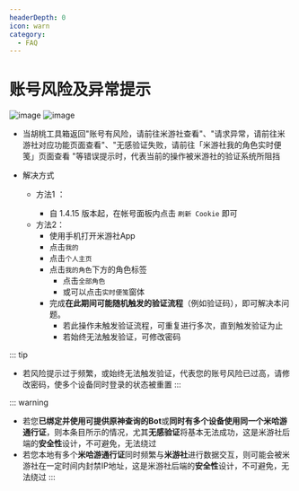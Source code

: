 ```yaml
---
headerDepth: 0
icon: warn
category:
  - FAQ
---
```


# 账号风险及异常提示

![image](https://user-images.githubusercontent.com/96916320/201329765-531d6eb6-2ec4-4022-9049-bcba3b4bf9cf.png) ![image](https://user-images.githubusercontent.com/96916320/204005371-ced5213b-a7af-4cba-baa3-818f9b7ade35.png)


- 当胡桃工具箱返回"账号有风险，请前往米游社查看"、"请求异常，请前往米游社对应功能页面查看"、"无感验证失败，请前往「米游社我的角色实时便笺」页面查看 "等错误提示时，代表当前的操作被米游社的验证系统所阻挡

- 解决方式
  - 方法1 <Badge text="推荐" type="tip" /> ：
    - 自 1.4.15 版本起，在帐号面板内点击 `刷新 Cookie` 即可
  - 方法2：
      - 使用手机打开米游社App
      - 点击`我的`
      - 点击`个人主页`
      - 点击`我的角色`下方的角色标签
          - 点击`全部角色`
          - 或可以点击`实时便笺`窗体
      - 完成**在此期间可能随机触发的验证流程**（例如验证码），即可解决本问题。
          - 若此操作未触发验证流程，可重复进行多次，直到触发验证为止
          - 若始终无法触发验证，可修改密码

::: tip
- 若风险提示过于频繁，或始终无法触发验证，代表您的账号风险已过高，请修改密码，使多个设备同时登录的状态被重置
:::

::: warning
- 若您**已绑定并使用可提供原神查询的Bot**或**同时有多个设备使用同一个米哈游通行证**，则本条目所示的情况，尤其**无感验证**将基本无法成功，这是米游社后端的**安全性**设计，不可避免，无法绕过
- 若您本地有多个**米哈游通行证**同时频繁与**米游社**进行数据交互，则可能会被米游社在一定时间内封禁IP地址，这是米游社后端的**安全性**设计，不可避免，无法绕过
:::
